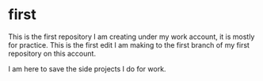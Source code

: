 # first
This is the first repository I am creating under my work account, it is mostly for practice. 
This is the first edit I am making to the first branch of my first repository on this account.

I am here to save the side projects I do for work. 
